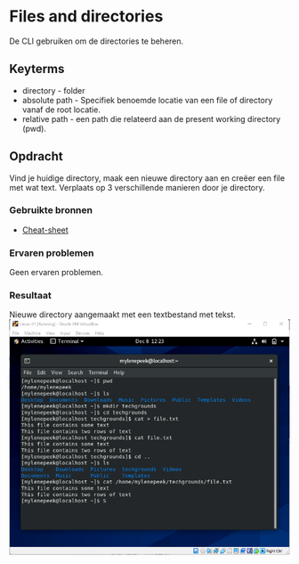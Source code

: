 # Files and directories
De CLI gebruiken om de directories te beheren. 

## Keyterms
- directory - folder 
- absolute path - Specifiek benoemde locatie van een file of directory vanaf de root locatie. 
- relative path - een path die relateerd aan de present working directory (pwd).

## Opdracht
Vind je huidige directory, maak een nieuwe directory aan en creëer een file met wat text. Verplaats op 3 verschillende manieren door je directory. 

### Gebruikte bronnen
- [Cheat-sheet](https://www.guru99.com/linux-commands-cheat-sheet.html)

### Ervaren problemen
Geen ervaren problemen. 

### Resultaat
Nieuwe directory aangemaakt met een textbestand met tekst. 
![files-directories](../00_includes/01_Linux_01/files-directories.png)